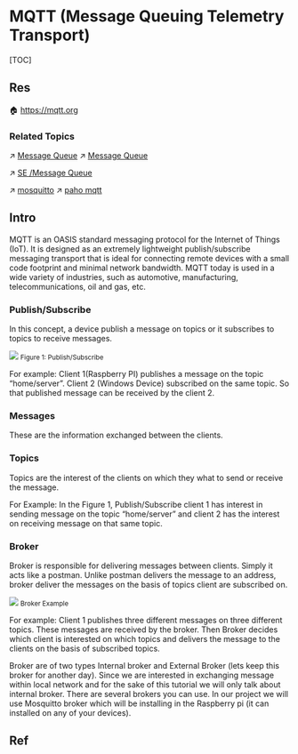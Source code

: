 # MQTT (Message Queuing Telemetry Transport)

[TOC]



## Res
🏠 https://mqtt.org


### Related Topics
↗ [Message Queue](../../../../../👷🏾‍♂️%20Computer%20(Host)%20System/Operating%20System%20&%20OS%20Kernel%20(Theory%20Part)/OS%20Processes%20&%20Automata%20Management%20(CPU%20+%20Main%20Memory%20Resource)/IPC%20(Inter%20Process%20Communication)/Message%20Passing/Message%20Queue/Message%20Queue.md)
↗ [Message Queue](../../../../../👷🏾‍♂️%20Computer%20(Host)%20System/Operating%20System%20&%20OS%20Kernel%20(Theory%20Part)/OS%20Processes%20&%20Automata%20Management%20(CPU%20+%20Main%20Memory%20Resource)/Concurrency%20Control/⭐️%20System%20Level%20Concurrency%20Control%20Mechanism/Concurrency%20Control%20Programming%20Models/Message%20Passing/Message%20Queue/Message%20Queue.md)

↗ [SE /Message Queue](../../../../../../Software%20Engineering/☝️%20Application%20Software%20Engineering/🕸️%20Web%20Development%20&%20The%20Internet/🗄️%20Web%20BackEnd%20Dev%20&%20Middleware/Web%20Dev%20Middleware/Messaging%20Services/Message%20Queue/Message%20Queue.md)

↗ [mosquitto](../../../../../../Embedded%20Development,%20Internet%20of%20Things%20&%20Robot/Embedded%20Programming%20&%20Software%20Development/IoT%20&%20Embedded%20Communication%20Applications%20&%20Projects/mosquitto/mosquitto.md)
↗ [paho mqtt](../../../../../👩‍💻%20Computer%20Languages%20&%20Programming%20Methodology/🛠️%20Programming%20Tools%20Chain/🚠%20Application%20Runtimes%20&%20SDKs/Python%20Runtime%20Environments/📌%20Python%20Third-party%20Libs/Networking%20&%20Streaming/paho%20mqtt.md)



## Intro
MQTT is an OASIS standard messaging protocol for the Internet of Things (IoT). It is designed as an extremely lightweight publish/subscribe messaging transport that is ideal for connecting remote devices with a small code footprint and minimal network bandwidth. MQTT today is used in a wide variety of industries, such as automotive, manufacturing, telecommunications, oil and gas, etc.


### Publish/Subscribe
In this concept, a device publish a message on topics or it subscribes to topics to receive messages.

![](https://miro.medium.com/v2/resize:fit:1400/1*mjudWMsl1Zc04Idr_dK1Rg.png)
<small>Figure 1: Publish/Subscribe</small>

For example:
Client 1(Raspberry PI) publishes a message on the topic “home/server”. Client 2 (Windows Device) subscribed on the same topic. So that published message can be received by the client 2.


### Messages
These are the information exchanged between the clients.


### Topics
Topics are the interest of the clients on which they what to send or receive the message.

For Example:
In the Figure 1, Publish/Subscribe client 1 has interest in sending message on the topic “home/server” and client 2 has the interest on receiving message on that same topic.


### Broker
Broker is responsible for delivering messages between clients. Simply it acts like a postman. Unlike postman delivers the message to an address, broker deliver the messages on the basis of topics client are subscribed on.

![](https://miro.medium.com/v2/resize:fit:1400/1*Kq-4M1L0SaNfytokY1dDnQ.png)
<small>Broker Example</small>

For example:
Client 1 publishes three different messages on three different topics. These messages are received by the broker. Then Broker decides which client is interested on which topics and delivers the message to the clients on the basis of subscribed topics.

Broker are of two types Internal broker and External Broker (lets keep this broker for another day). Since we are interested in exchanging message within local network and for the sake of this tutorial we will only talk about internal broker. There are several brokers you can use. In our project we will use Mosquitto broker which will be installing in the Raspberry pi (it can installed on any of your devices).



## Ref
[MQTT | Wikipedia]: https://en.wikipedia.org/wiki/MQTT
[What is MQTT? | AWS]: https://aws.amazon.com/what-is/mqtt/
[MQTT Essentials]: https://www.hivemq.com/mqtt-essentials/

[👍  Stream live video from client to server using OpenCV and Paho-MQTT]: https://medium.com/@pritam.mondal.0711/stream-live-video-from-client-to-server-using-opencv-and-paho-mqtt-674d3327e8b3

[👍 How to install and use Mosquitto for Windows.pdf]: https://team-ethernet.github.io/guides/How%20to%20install%20and%20use%20Mosquitto%20for%20Windows.pdf

